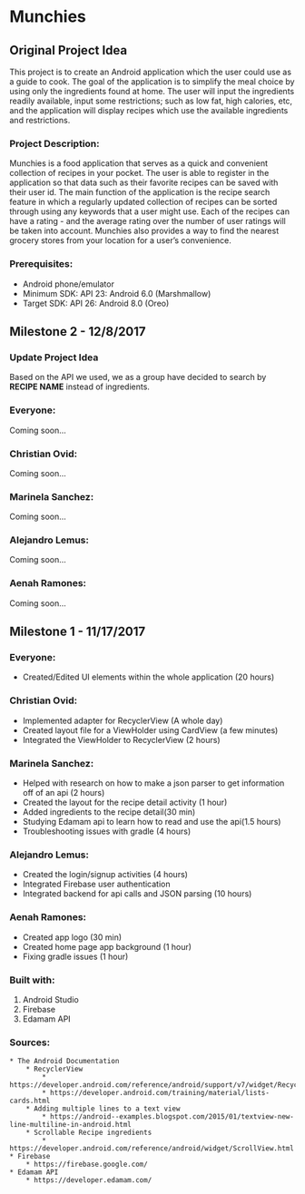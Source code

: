 # Munchies

## Original Project Idea
This project is to create an Android application which the user could use as a guide to cook. The goal of the application is to simplify the meal choice by using only the ingredients found at home. The user will input the ingredients readily available, input some restrictions; such as low fat, high calories, etc, and the application will display recipes which use the available ingredients and restrictions.

### Project Description: 
Munchies is a food application that serves as a quick and convenient collection of recipes in your pocket. The user is able to register in the application so that data such as their favorite recipes can be saved with their user id. The main function of the application is the recipe search feature in which a regularly updated collection of recipes can be sorted through using any keywords that a user might use. Each of the recipes can have a rating - and the average rating over the number of user ratings will be taken into account. Munchies also provides a way to find the nearest grocery stores from your location for a user’s convenience.

### Prerequisites:
* Android phone/emulator	
* Minimum SDK: API 23: Android 6.0 (Marshmallow)
* Target SDK: API 26: Android 8.0 (Oreo)

## Milestone 2 - 12/8/2017

### Update Project Idea
Based on the API we used, we as a group have decided to search by **RECIPE NAME** instead of ingredients.

### Everyone:
Coming soon...

### Christian Ovid:
Coming soon...

### Marinela Sanchez:
Coming soon...

### Alejandro Lemus:
Coming soon...

### Aenah Ramones:
Coming soon...

## Milestone 1 - 11/17/2017

### Everyone:
* Created/Edited UI elements within the whole application (20 hours)

### Christian Ovid:
* Implemented adapter for RecyclerView (A whole day)
* Created layout file for a ViewHolder using CardView (a few minutes)
* Integrated the ViewHolder to RecyclerView (2 hours)

### Marinela Sanchez:
* Helped with research on how to make a json parser to get information off of an api (2 hours)
* Created the layout for the recipe detail activity (1 hour)
* Added ingredients to the recipe detail(30 min)
* Studying Edamam api to  learn how to read and use the api(1.5 hours)
* Troubleshooting issues with gradle (4 hours)

### Alejandro Lemus:
* Created the login/signup activities (4 hours)
* Integrated Firebase user authentication
* Integrated backend for api calls and JSON parsing (10 hours)

### Aenah Ramones:
* Created app logo (30 min)
* Created home page app background (1 hour)
* Fixing gradle issues (1 hour)

### Built with:
1. Android Studio
2. Firebase
3. Edamam API

### Sources:
	* The Android Documentation
		* RecyclerView
			* https://developer.android.com/reference/android/support/v7/widget/RecyclerView.html
			* https://developer.android.com/training/material/lists-cards.html
		* Adding multiple lines to a text view
			* https://android--examples.blogspot.com/2015/01/textview-new-line-multiline-in-android.html
		* Scrollable Recipe ingredients
			* https://developer.android.com/reference/android/widget/ScrollView.html 
	* Firebase
		* https://firebase.google.com/
	* Edamam API
		* https://developer.edamam.com/

